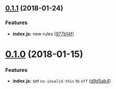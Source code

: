 <a name="0.1.1"></a>
## [0.1.1](https://github.com/HsuTing/eslint-config-cat/compare/v0.1.0...v0.1.1) (2018-01-24)


### Features

* **index.js:** new rules ([977b14f](https://github.com/HsuTing/eslint-config-cat/commit/977b14f))



<a name="0.1.0"></a>
# [0.1.0](https://github.com/HsuTing/eslint-config-cat/compare/d9d5ab4...v0.1.0) (2018-01-15)


### Features

* **index.js:** set `no-invalid-this` to `off` ([d9d5ab4](https://github.com/HsuTing/eslint-config-cat/commit/d9d5ab4))



